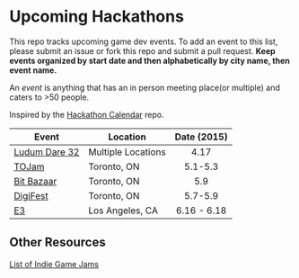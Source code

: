 Upcoming Hackathons
=====================

This repo tracks upcoming game dev events. To add an event to this list, please submit an issue or fork this repo and submit a pull request. **Keep events organized by start date and then alphabetically by city name, then event name.**  
  
An *event* is anything that has an in person meeting place(or multiple) and caters to >50 people.   
  
Inspired by the [Hackathon Calendar](https://github.com/japacible/Hackathon-Calendar) repo.

| Event                                               | Location        | Date (2015)            |
| -------------------------------------------------------------- |-------------  | :---------------------:|
| [Ludum Dare 32](http://ludumdare.com/) | Multiple Locations | 4.17 |
| [TOJam](http://www.tojam.ca/) | Toronto, ON | 5.1-5.3 |
| [Bit Bazaar](https://bentomiso.com/bit-bazaar-spring-fair-2014) | Toronto, ON | 5.9 |
| [DigiFest](http://torontodigifest.ca/2015/) | Toronto, ON | 5.7-5.9 |  
| [E3](https://www.e3expo.com/) | Los Angeles, CA | 6.16 - 6.18 |



Other Resources  
---------------------  
[List of Indie Game Jams](http://www.indiegamejams.com/)
